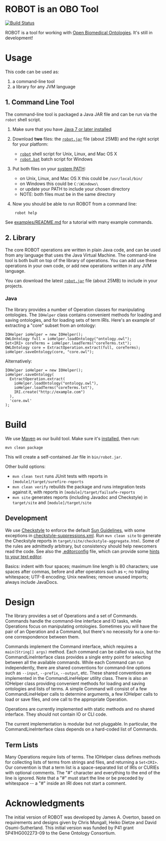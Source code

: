 # ROBOT is an OBO Tool

[![Build Status](https://travis-ci.org/ontodev/robot.svg?branch=master)](https://travis-ci.org/ontodev/robot)

ROBOT is a tool for working with [Open Biomedical Ontologies](http://obofoundry.org). It's still in development!


# Usage

This code can be used as:

1. a command-line tool
2. a library for any JVM language


## 1. Command Line Tool

The command-line tool is packaged a Java JAR file and can be run via the `robot` shell script.

1. Make sure that you have [Java 7 or later installed](https://www.java.com/en/download/installed.jsp)
2. Download **two** files: the [`robot.jar`](https://build.berkeleybop.org/job/robot/lastSuccessfulBuild/artifact/bin/robot.jar) file (about 25MB) and the right script for your platform:
    - [`robot`](https://build.berkeleybop.org/job/robot/lastSuccessfulBuild/artifact/bin/robot) shell script for Unix, Linux, and Mac OS X
    - [`robot.bat`](https://build.berkeleybop.org/job/robot/lastSuccessfulBuild/artifact/bin/robot.bat) batch script for Windows
3. Put both files on your [system PATH](https://en.wikipedia.org/wiki/PATH_(variable)):
    - on Unix, Linux, and Mac OS X this could be `/usr/local/bin/`
    - on Windows this could be `C:\Windows\`
    - or update your PATH to include your chosen directory
    - NOTE: both files must be in the same directory
4. Now you should be able to run ROBOT from a command line:

        robot help

See [examples/README.md](https://github.com/ontodev/robot/tree/master/examples/README.md) for a tutorial with many example commands.


## 2. Library

The core ROBOT operations are written in plain Java code, and can be used from any language that uses the Java Virtual Machine. The command-line tool is both built on top of the library of operations. You can add use these operations in your own code, or add new operations written in any JVM language.

You can download the latest [`robot.jar`](https://build.berkeleybop.org/job/robot/lastSuccessfulBuild/artifact/bin/robot.jar) file (about 25MB) to include in your projects.


### Java

The library provides a number of Operation classes for manipulating ontologies. The `IOHelper` class contains convenient methods for loading and saving ontologies, and for loading sets of term IRIs. Here's an example of extracting a "core" subset from an ontology:

    IOHelper ioHelper = new IOHelper();
    OWLOntology full = ioHelper.loadOntology("ontology.owl");
    Set<IRI> coreTerms = ioHelper.loadTerms("coreTerms.txt");
    OWLOntology core = ExtractOperation.extract(full, coreTerms);
    ioHelper.saveOntology(core, "core.owl");

Alternatively:

    IOHelper ioHelper = new IOHelper();
    ioHelper.saveOntology(
      ExtractOperation.extract(
        ioHelper.loadOntology("ontology.owl"),
        ioHelper.loadTerms("coreTerms.txt"),
        IRI.create("http://example.com")
      ),
      'core.owl'
    );


# Build

We use [Maven](http://maven.apache.org) as our build tool. Make sure it's [installed](http://maven.apache.org/download.cgi), then run:

    mvn clean package

This will create a self-contained Jar file in `bin/robot.jar`.

Other build options:

- `mvn clean test` runs JUnit tests with reports in `[module]/target/surefire-reports`
- `mvn clean verify` rebuilds the package and runs integration tests against it, with reports in `[module]/target/failsafe-reports`
- `mvn site` generates reports (including Javadoc and Checkstyle) in `target/site` and `[module]/target/site`


## Development

We use [Checkstyle](http://checkstyle.sourceforge.net) to enforce the default [Sun Guidelines](http://www.oracle.com/technetwork/java/javase/documentation/codeconvtoc-136057.html), with some exceptions in [checkstyle-suppressions.xml](checkstyle-suppressions.xml). Run `mvn clean site` to generate the Checkstyle reports in `target/site/checkstyle-aggregate.html`. Some of the rules are admittedly arbitrary, but consistency should help newcomers read the code. See also the [.editorconfig](.editorconfig) file, which can provide some [hints to your text editor](http://editorconfig.org).

Basics: indent with four spaces; maximum line length is 80 characters; use spaces after commas, before and after operators such as `+`; no trailing whitespace; UTF-8 encoding; Unix newlines; remove unused imports; always include JavaDocs.


# Design

The library provides a set of Operations and a set of Commands. Commands handle the command-line interface and IO tasks, while Operations focus on manipulating ontologies. Sometimes you will have the pair of an Operation and a Command, but there's no necessity for a one-to-one correspondence between them.

Commands implement the Command interface, which requires a `main(String[] args)` method. Each command can be called via `main`, but the CommandLineInterface class provides a single entry point for selecting between all the available commands. While each Command can run independently, there are shared conventions for command-line options such as `--input`, `--prefix`, `--output`, etc. These shared conventions are implemented in the CommandLineHelper utility class. There is also an IOHelper class providing convenient methods for loading and saving ontologies and lists of terms. A simple Command will consist of a few CommandLineHelper calls to determine arguments, a few IOHelper calls to load or save files, and one call to the appropriate Operation.

Operations are currently implemented with static methods and no shared interface. They should not contain IO or CLI code.

The current implementation is modular but not pluggable. In particular, the CommandLineInterface class depends on a hard-coded list of Commands.


## Term Lists

Many Operations require lists of terms. The IOHelper class defines methods for collecting lists of terms from strings and files, and returning a `Set<IRI>`. Our convention is that a term list is a space-separated list of IRIs or CURIEs with optional comments. The "#" character and everything to the end of the line is ignored. Note that a "#" must start the line or be preceded by whitespace -- a "#" inside an IRI does not start a comment.

# Acknowledgments

The initial version of ROBOT was developed by James A. Overton, based on requirements and designs given by Chris Mungall, Heiko Dietze and David Osumi-Sutherland. This initial version was funded by P41 grant 5P41HG002273-09 to the Gene Ontology Consortium.
